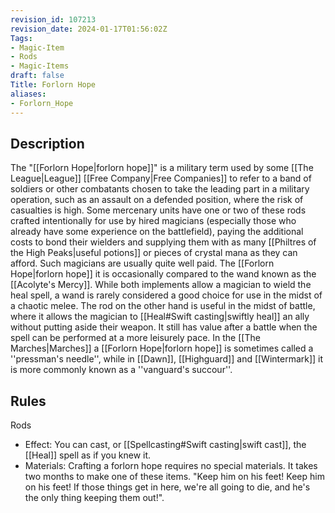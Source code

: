 ```yaml
---
revision_id: 107213
revision_date: 2024-01-17T01:56:02Z
Tags:
- Magic-Item
- Rods
- Magic-Items
draft: false
Title: Forlorn Hope
aliases:
- Forlorn_Hope
---
```

## Description
The "[[Forlorn Hope|forlorn hope]]" is a military term used by some [[The League|League]] [[Free Company|Free Companies]] to refer to a band of soldiers or other combatants chosen to take the leading part in a military operation, such as an assault on a defended position, where the risk of casualties is high. Some mercenary units have one or two of these rods crafted intentionally for use by hired magicians (especially those who already have some experience on the battlefield), paying the additional costs to bond their wielders and supplying them with as many [[Philtres of the High Peaks|useful potions]] or pieces of crystal mana as they can afford. Such magicians are usually quite well paid.
The [[Forlorn Hope|forlorn hope]] it is occasionally compared to the wand known as the [[Acolyte's Mercy]]. While both implements allow a magician to wield the heal spell, a wand is rarely considered a good choice for use in the midst of a chaotic melee. The rod on the other hand is useful in the midst of battle, where it allows the magician to [[Heal#Swift casting|swiftly heal]] an ally without putting aside their weapon. It still has value after a battle when the spell can be performed at a more leisurely pace. In the [[The Marches|Marches]] a [[Forlorn Hope|forlorn hope]] is sometimes called a ''pressman's needle'', while in [[Dawn]], [[Highguard]] and [[Wintermark]] it is more commonly known as a ''vanguard's succour''.
## Rules
Rods
* Effect: You can cast, or [[Spellcasting#Swift casting|swift cast]], the [[Heal]] spell as if you knew it.
* Materials: Crafting a forlorn hope requires no special materials. It takes two months to make one of these items.
"Keep him on his feet! Keep him on his feet! If those things get in here, we're all going to die, and he's the only thing keeping them out!".